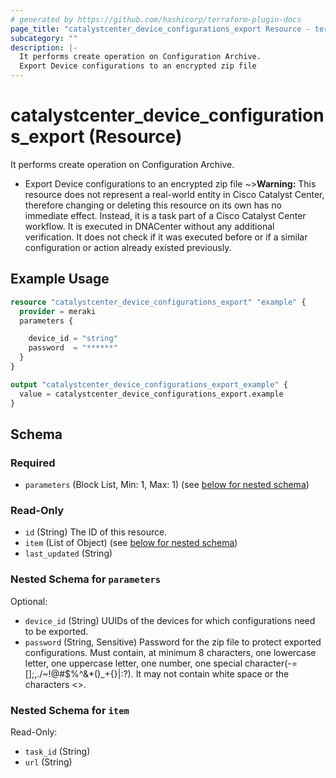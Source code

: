 ```yaml
---
# generated by https://github.com/hashicorp/terraform-plugin-docs
page_title: "catalystcenter_device_configurations_export Resource - terraform-provider-catalystcenter"
subcategory: ""
description: |-
  It performs create operation on Configuration Archive.
  Export Device configurations to an encrypted zip file
---
```


# catalystcenter_device_configurations_export (Resource)

It performs create operation on Configuration Archive.

- Export Device configurations to an encrypted zip file
~>**Warning:**
This resource does not represent a real-world entity in Cisco Catalyst Center, therefore changing or deleting this resource on its own has no immediate effect.
Instead, it is a task part of a Cisco Catalyst Center workflow. It is executed in DNACenter without any additional verification. It does not check if it was executed before or if a similar configuration or action already existed previously.

## Example Usage

```terraform
resource "catalystcenter_device_configurations_export" "example" {
  provider = meraki
  parameters {

    device_id = "string"
    password  = "******"
  }
}

output "catalystcenter_device_configurations_export_example" {
  value = catalystcenter_device_configurations_export.example
}
```

<!-- schema generated by tfplugindocs -->
## Schema

### Required

- `parameters` (Block List, Min: 1, Max: 1) (see [below for nested schema](#nestedblock--parameters))

### Read-Only

- `id` (String) The ID of this resource.
- `item` (List of Object) (see [below for nested schema](#nestedatt--item))
- `last_updated` (String)

<a id="nestedblock--parameters"></a>
### Nested Schema for `parameters`

Optional:

- `device_id` (String) UUIDs of the devices for which configurations need to be exported.
- `password` (String, Sensitive) Password for the zip file to protect exported configurations. Must contain, at minimum 8 characters, one lowercase letter, one uppercase letter, one number, one special character(-=[];,./~!@#$%^&*()_+{}|:?). It may not contain white space or the characters <>.


<a id="nestedatt--item"></a>
### Nested Schema for `item`

Read-Only:

- `task_id` (String)
- `url` (String)
